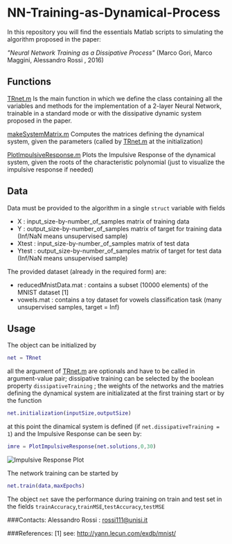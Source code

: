# NN-Training-as-Dynamical-Process
In this repository you will find the essentials Matlab scripts to simulating the algorithm proposed in the paper:

_"Neural Network Training as a Dissipative Process"_    (Marco Gori, Marco Maggini, Alessandro Rossi , 2016) 


## Functions

[TRnet.m](https://github.com/alered87/NN-Training-as-Dynamical-Process/blob/master/TRnet.m)
Is the main function in which we define the class containing all the variables and methods for the implementation of a 2-layer Neural Network, trainable in a standard mode or with the dissipative dynamic system proposed in the paper.

[makeSystemMatrix.m](https://github.com/alered87/NN-Training-as-Dynamical-Process/blob/master/makeSystemMatrix.m) 
Computes the matrices defining the dynamical system, given the parameters (called by [TRnet.m](https://github.com/alered87/NN-Training-as-Dynamical-Process/blob/master/TRnet.m) at the initialization)

[PlotImpulsiveResponse.m](https://github.com/alered87/NN-Training-as-Dynamical-Process/blob/master/PlotImpulsiveResponse.m) 
Plots the Impulsive Response of the dynamical system, given the roots of the characteristic polynomial (just to visualize the impulsive response if needed)


## Data

Data must be provided to the algorithm in a single `struct` variable with fields
* X : input_size-by-number_of_samples matrix of training data
* Y : output_size-by-number_of_samples matrix of target for training data (Inf/NaN means unsupervised sample)
* Xtest : input_size-by-number_of_samples matrix of test data
* Ytest : output_size-by-number_of_samples matrix of target for test data (Inf/NaN means unsupervised sample)

The provided dataset (already in the required form) are:
* reducedMnistData.mat : contains a subset (10000 elements) of the MNIST dataset [1]
* vowels.mat : contains a toy dataset for vowels classification task (many unsupervised samples, target = Inf)


## Usage 

The object can be initialized by 
```matlab
net = TRnet
```
all the argument of [TRnet.m](https://github.com/alered87/NN-Training-as-Dynamical-Process/blob/master/TRnet.m) are optionals and have to be called in argument-value pair; dissipative training can be selected by the boolean property `dissipativeTraining` ; the weights of the networks and the matries defining the dynamical system are initializated at the first training start or by the function 

```matlab
net.initialization(inputSize,outputSize)
````

at this point the dinamical system is defined (if `net.dissipativeTraining = 1`) and the Impulsive Response can be seen by:

```matlab
imre = PlotImpulsiveResponse(net.solutions,0,30)
````
<img src="imreplot.png" alt="Impulsive Response Plot"/><br/>

The network training can be started by 

```matlab
net.train(data,maxEpochs)
```

The object `net` save the performance during training on train and test set in the fields `trainAccuracy`,`trainMSE`,`testAccuracy`,`testMSE`


###Contacts: 
Alessandro Rossi : rossi111@unisi.it

###References:
[1] see: http://yann.lecun.com/exdb/mnist/
